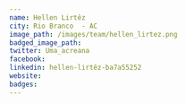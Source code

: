 ```yaml
---
name: Hellen Lirtêz
city: Rio Branco  - AC
image_path: /images/team/hellen_lirtez.png
badged_image_path: 
twitter: Uma_acreana
facebook:
linkedin: hellen-lirtêz-ba7a55252
website:
badges:
---
```

